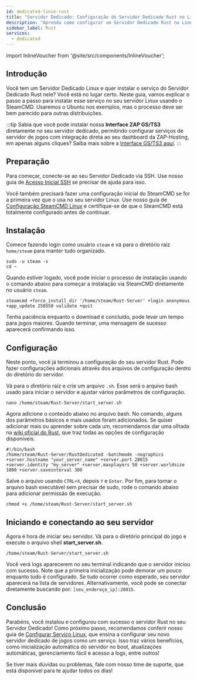 ```yaml
---
id: dedicated-linux-rust
title: "Servidor Dedicado: Configuração do Servidor Dedicado Rust no Linux"
description: "Aprenda como configurar um Servidor Dedicado Rust no Linux para hospedar seu jogo de forma eficiente e otimizar o desempenho do servidor → Saiba mais agora"
sidebar_label: Rust
services:
  - dedicated
---
```


import InlineVoucher from '@site/src/components/InlineVoucher';

## Introdução

Você tem um Servidor Dedicado Linux e quer instalar o serviço do Servidor Dedicado Rust nele? Você está no lugar certo. Neste guia, vamos explicar o passo a passo para instalar esse serviço no seu servidor Linux usando o SteamCMD. Usaremos o Ubuntu nos exemplos, mas o processo deve ser bem parecido para outras distribuições.

:::tip
Sabia que você pode instalar nossa **Interface ZAP GS/TS3** diretamente no seu servidor dedicado, permitindo configurar serviços de servidor de jogos com integração direta ao seu dashboard da ZAP-Hosting, em apenas alguns cliques? Saiba mais sobre a [Interface GS/TS3 aqui](dedicated-linux-gs-interface.md).
:::

<InlineVoucher />

## Preparação

Para começar, conecte-se ao seu Servidor Dedicado via SSH. Use nosso guia de [Acesso Inicial SSH](dedicated-linux-ssh.md) se precisar de ajuda para isso.

Você também precisará fazer uma configuração inicial do SteamCMD se for a primeira vez que o usa no seu servidor Linux. Use nosso guia de [Configuração SteamCMD Linux](dedicated-linux-steamcmd.md) e certifique-se de que o SteamCMD está totalmente configurado antes de continuar.

## Instalação

Comece fazendo login como usuário `steam` e vá para o diretório raiz `home/steam` para manter tudo organizado.
```
sudo -u steam -s
cd ~
```

Quando estiver logado, você pode iniciar o processo de instalação usando o comando abaixo para começar a instalação via SteamCMD diretamente no usuário `steam`.
```
steamcmd +force_install_dir '/home/steam/Rust-Server' +login anonymous +app_update 258550 validate +quit
```

Tenha paciência enquanto o download é concluído, pode levar um tempo para jogos maiores. Quando terminar, uma mensagem de sucesso aparecerá confirmando isso.

## Configuração

Neste ponto, você já terminou a configuração do seu servidor Rust. Pode fazer configurações adicionais através dos arquivos de configuração dentro do diretório do servidor.

Vá para o diretório raiz e crie um arquivo `.sh`. Esse será o arquivo bash usado para iniciar o servidor e ajustar vários parâmetros de configuração.
```
nano /home/steam/Rust-Server/start_server.sh
```

Agora adicione o conteúdo abaixo no arquivo bash. No comando, alguns dos parâmetros básicos e mais usados foram adicionados. Se quiser adicionar mais ou aprender sobre cada um, recomendamos dar uma olhada na [wiki oficial do Rust](https://wiki.facepunch.com/rust/Creating-a-server#startingtheserver), que traz todas as opções de configuração disponíveis.
```
#!/bin/bash
/home/steam/Rust-Server/RustDedicated -batchmode -nographics +server.hostname "your_server_name" +server.port 28015 +server.identity "my_server" +server.maxplayers 50 +server.worldsize 1000 +server.saveinterval 300
```

Salve o arquivo usando `CTRL+X`, depois `Y` e `Enter`. Por fim, para tornar o arquivo bash executável sem precisar de sudo, rode o comando abaixo para adicionar permissão de execução.
```
chmod +x /home/steam/Rust-Server/start_server.sh
```

## Iniciando e conectando ao seu servidor

Agora é hora de iniciar seu servidor. Vá para o diretório principal do jogo e execute o arquivo shell **start_server.sh**.
```
/home/steam/Rust-Server/start_server.sh
```

Você verá logs aparecerem no seu terminal indicando que o servidor iniciou com sucesso. Note que a primeira inicialização pode demorar um pouco enquanto tudo é configurado. Se tudo ocorrer como esperado, seu servidor aparecerá na lista de servidores. Alternativamente, você pode se conectar diretamente buscando por: `[seu_endereço_ip]:28015`.

## Conclusão

Parabéns, você instalou e configurou com sucesso o servidor Rust no seu Servidor Dedicado! Como próximo passo, recomendamos conferir nosso guia de [Configurar Serviço Linux](dedicated-linux-create-gameservice.md), que ensina a configurar seu novo servidor dedicado de jogos como um serviço. Isso traz vários benefícios, como inicialização automática do servidor no boot, atualizações automáticas, gerenciamento fácil e acesso a logs, entre outros!

Se tiver mais dúvidas ou problemas, fale com nosso time de suporte, que está disponível para te ajudar todos os dias!

<InlineVoucher />